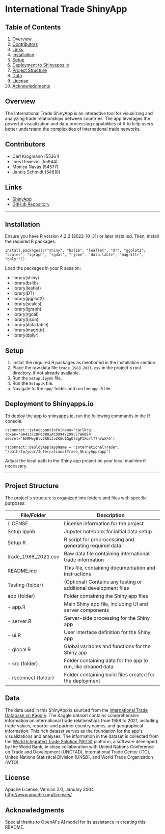 # International Trade ShinyApp

## Table of Contents

1. [Overview](#overview)
2. [Contributors](#contributors)
3. [Links](#links)
4. [Installation](#installation)
5. [Setup](#setup)
6. [Deployment to Shinyapps.io](#deployment-to-shinyappsio)
7. [Project Structure](#project-structure)
8. [Data](#data)
9. [License](#license)
10. [Acknowledgments](#acknowledgments)

## Overview

The International Trade ShinyApp is an interactive tool for visualizing and analyzing trade relationships between countries. The app leverages the powerful visualization and data processing capabilities of R to help users better understand the complexities of international trade networks.

## Contributors

- Carl Krogmann (55361)
- Ines Dewever (55944)
- Monica Navas (54577)
- Jannis Schmidt (54616)

## Links

- [ShinyApp](https://carlkrg.shinyapps.io/InternationalTrade/)
- [GitHub Repository](https://github.com/InesDew/InternationalTrade_ShinyApp)

---
## Installation

Ensure you have R version 4.2.2 (2022-10-31) or later installed. Then, install the required R packages:

    install.packages(c("shiny", "bslib", "leaflet", "DT", "ggplot2", "scales", "igraph", "rgdal", "rjson", "data.table", "magrittr", "dplyr"))

Load the packages in your R session:

- library(shiny)
- library(bslib)
- library(leaflet)
- library(DT)
- library(ggplot2)
- library(scales)
- library(igraph)
- library(rgdal)
- library(rjson)
- library(data.table)
- library(magrittr)
- library(dplyr)

## Setup

1. Install the required R packages as mentioned in the Installation section.
2. Place the raw data file `trade_1988_2021.csv` in the project's root directory, if not already available.
3. Run the `Setup.ipynb` file.
4. Run the `Setup.R` file.
5. Navigate to the `app/` folder and run the `app.R` file.

## Deployment to Shinyapps.io

To deploy the app to shinyapps.io, run the following commands in the R console:

    rsconnect::setAccountInfo(name='carlkrg', token='6A423720F63892ACDD9472D9C77A68E4', 
    secret='6hMMwyBlv2R0iJoZKGu1GgQ73gPIXo/lT7nYwX/G')

    rsconnect::deployApp(appName = "InternationalTrade", "/path/to/your/InternationalTrade_ShinyApp/app")

Adjust the local path to the Shiny app project on your local machine if necessary.

---
## Project Structure

The project's structure is organized into folders and files with specific purposes:


| File/Folder         | Description                                                   |
|---------------------|---------------------------------------------------------------|
| LICENSE             | License information for the project                           |
| Setup.ipynb         | Jupyter notebook for initial data setup                       |
| Setup.R             | R script for preprocessing and generating required data       |
| trade_1988_2021.csv | Raw data file containing international trade information      |
| README.md           | This file, containing documentation and instructions          |
| Testing (folder)    | (Optional) Contains any testing or additional development files|
| app (folder)        | Folder containing the Shiny app files                         |
| - app.R             | Main Shiny app file, including UI and server components       |
| - server.R          | Server-side processing for the Shiny app                      |
| - ui.R              | User interface definition for the Shiny app                   |
| - global.R          | Global variables and functions for the Shiny app              |
| - src (folder)      | Folder containing data for the app to run, like cleaned data  |
| - rsconnect (folder)| Folder containing build files created for the deployment      |


## Data

The data used in this ShinyApp is sourced from the [International Trade Database on Kaggle](https://www.kaggle.com/datasets/appetukhov/international-trade-database). The Kaggle dataset contains comprehensive information on international trade relationships from 1988 to 2021, including trade values, reporter and partner country names, and geographical information. This rich dataset serves as the foundation for the app's visualizations and analyses. The information in the dataset is collected from the [World Integrated Trade Solution (WITS)](https://wits.worldbank.org/Default.aspx?lang=en) platform, a software developed by the World Bank, in close collaboration with United Nations Conference on Trade and Development (UNCTAD), International Trade Center (ITC), United Nations Statistical Division (UNSD), and World Trade Organization (WTO).

## License

Apache License, Version 2.0, January 2004
http://www.apache.org/licenses/

## Acknowledgments

Special thanks to OpenAI's AI model for its assistance in creating this README.